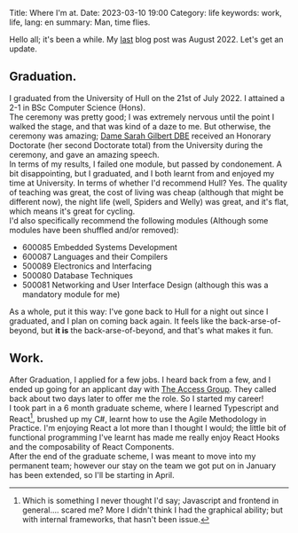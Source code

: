 Title: Where I'm at.
Date: 2023-03-10 19:00
Category: life
keywords: work, life,
lang: en
summary: Man, time flies.

Hello all; it's been a while. My [last]({filename}/SantanderDNS.md) blog post was August 2022. Let's get an update.  

## Graduation.  
I graduated from the University of Hull on the 21st of July 2022. I attained a 2-1 in BSc Computer Science (Hons).  
The ceremony was pretty good; I was extremely nervous until the point I walked the stage, and that was kind of a daze to me. But otherwise, the ceremony was amazing; [Dame Sarah Gilbert DBE](https://en.wikipedia.org/wiki/Sarah_Gilbert) received an Honorary Doctorate (her second Doctorate total) from the University during the ceremony, and gave an amazing speech.  
In terms of my results, I failed one module, but passed by condonement. A bit disappointing, but I graduated, and I both learnt from and enjoyed my time at University. In terms of whether I'd recommend Hull? Yes. The quality of teaching was great, the cost of living was cheap (although that might be different now), the night life (well, Spiders and Welly) was great, and it's flat, which means it's great for cycling.  
I'd also specifically recommend the following modules (Although some modules have been shuffled and/or removed):  

* 600085 Embedded Systems Development
* 600087 Languages and their Compilers
* 500089 Electronics and Interfacing
* 500080 Database Techniques
* 500081 Networking and User Interface Design (although this was a mandatory module for me)

As a whole, put it this way: I've gone back to Hull for a night out since I graduated, and I plan on coming back again. It feels like the back-arse-of-beyond, but **it is** the back-arse-of-beyond, and that's what makes it fun.  

## Work.
After Graduation, I applied for a few jobs. I heard back from a few, and I ended up going for an applicant day with [The Access Group](https://www.theaccessgroup.com/en-gb/). They called back about two days later to offer me the role. So I started my career!  
I took part in a 6 month graduate scheme, where I learned Typescript and React[^1], brushed up my C#, learnt how to use the Agile Methodology in Practice. I'm enjoying React a lot more than I thought I would; the little bit of functional programming I've learnt has made me really enjoy React Hooks and the composability of React Components.  
After the end of the graduate scheme, I was meant to move into my permanent team; however our stay on the team we got put on in January has been extended, so I'll be starting in April.


[^1]: Which is something I never thought I'd say; Javascript and frontend in general.... scared me? More I didn't think I had the graphical ability; but with internal frameworks, that hasn't been issue.